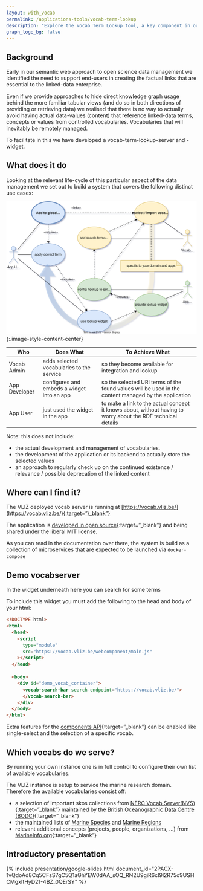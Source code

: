 ```yaml
---
layout: with_vocab
permalink: /applications-tools/vocab-term-lookup
description: "Explore the Vocab Term Lookup tool, a key component in our semantic web approach to open science data management. It simplifies linking data terms from controlled vocabularies."
graph_logo_bg: false
---
```


## Background

Early in our semantic web approach to open science data management we identified the need to support end-users in creating the factual links that are essential to the linked-data enterprise.

Even if we provide approaches to hide direct knowledge graph usage behind the more familiar tabular views (and do so in both directions of providing or retrieving data) we realised that there is no way to actually avoid having actual data-values (content) that reference linked-data terms, concepts or values from controlled vocabularies. Vocabularies that will inevitably be remotely managed.

To facilitate in this we have developed a vocab-term-lookup-server and -widget.

## What does it do

Looking at the relevant life-cycle of this particular aspect of the data management we set out to build a system that covers the following distinct use cases:

![UML UseCase Diagram for the vocab-term-lookup](/assets/media/img/content/vocab-term-lookup-uml-ucd.svg){:.image-style-content-center}

| Who           | Does What                                  | To Achieve What                                                                                              |
| ------------- | ------------------------------------------ | ------------------------------------------------------------------------------------------------------------ |
| Vocab Admin   | adds selected vocabularies to the service  | so they become available for integration and lookup                                                          |
| App Developer | configures and embeds a widget into an app | so the selected URI terms of the found values will be used in the content managed by the application         |
| App User      | just used the widget in the app            | to make a link to the actual concept it knows about, without having to worry about the RDF technical details |

Note: this does not include:

- the actual development and management of vocabularies.
- the development of the application or its backend to actually store the selected values
- an approach to regularly check up on the continued existence / relevance / possible deprecation of the linked content

## Where can I find it?

The VLIZ deployed vocab server is running at [https://vocab.vliz.be/](https://vocab.vliz.be/){:target=”\_blank”}

The application is [developed in open source](https://github.com/vlizBE/vocabserver-app){:target=”\_blank”} and being shared under the liberal MIT license.

As you can read in the documentation over there, the system is build as a collection of microservices that are expected to be launched via `docker-compose`

## Demo vocabserver

In the widget underneath here you can search for some terms

<div id="demo_vocab_container">
<vocab-search-bar
   search-endpoint="https://vocab.vliz.be/"
>
</vocab-search-bar>
</div>
<div id="selected_term_table">
</div>

To include this widget you must add the following to the head and body of your html:

```html
<!DOCTYPE html>
<html>
  <head>
    <script
      type="module"
      src="https://vocab.vliz.be/webcomponent/main.js"
    ></script>
  </head>

  <body>
    <div id="demo_vocab_container">
      <vocab-search-bar search-endpoint="https://vocab.vliz.be/">
      </vocab-search-bar>
    </div>
  </body>
</html>
```

Extra features for the [components API](https://github.com/vlizBE/vocabserver-webcomponent?tab=readme-ov-file){:target=”\_blank”} can be enabled
like single-select and the selection of a specific vocab.

## Which vocabs do we serve?

By running your own instance one is in full control to configure their own list of available vocabularies.

The VLIZ instance is setup to service the marine research domain. Therefore the available vocabularies consist off:

- a selection of important skos collections from [NERC Vocab Server(NVS)](https://vocab.nerc.ac.uk/collection){:target=”\_blank”} maintained by the [British Oceanographic Data Centre (BODC)](https://www.bodc.ac.uk/){:target=”\_blank”}
- the maintained lists of [Marine Species](https://marinespecies.org/) and <a href="https://marineregions.org" target="_blank" mia-extra-properties="nochange">Marine Regions</a>
- relevant additional concepts (projects, people, organizations, ...) from [MarineInfo.org](https://marineinfo.org){:target=”\_blank”}

## Introductory presentation

{% include presentation/google-slides.html
   document_id="2PACX-1vQdoAd8Cq5CFsS7gC5Q1aGhYEW0dAA_sOQ_RN2U9giR6cI9l2R75o9USHCMgxItHyD21-4BZ_0QErSY"
%}
